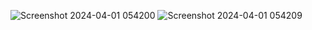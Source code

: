 ![Screenshot 2024-04-01 054200](https://github.com/MayaGhajghouj/transfre_prouducts/assets/118531014/8d2e02ae-0220-4842-9519-7c0fe7e371f9)
![Screenshot 2024-04-01 054209](https://github.com/MayaGhajghouj/transfre_prouducts/assets/118531014/e460df7c-a453-49b5-aff4-ad003769e6c4)
